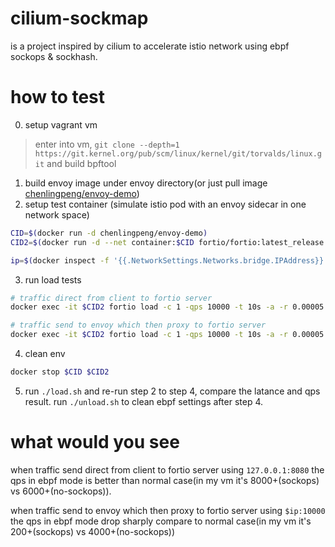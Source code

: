 # cilium-sockmap

is a project inspired by cilium to accelerate istio network using ebpf sockops & sockhash. 

# how to test

0. setup vagrant vm

> enter into vm, `git clone --depth=1 https://git.kernel.org/pub/scm/linux/kernel/git/torvalds/linux.git` and build bpftool

1. build envoy image under envoy directory(or just pull image [chenlingpeng/envoy-demo](https://hub.docker.com/r/chenlingpeng/envoy-demo))
2. setup test container (simulate istio pod with an envoy sidecar in one network space)

```bash
CID=$(docker run -d chenlingpeng/envoy-demo)
CID2=$(docker run -d --net container:$CID fortio/fortio:latest_release server -http-port "127.0.0.1:8080")

ip=$(docker inspect -f '{{.NetworkSettings.Networks.bridge.IPAddress}}' $CID)
```

3. run load tests

```bash
# traffic direct from client to fortio server
docker exec -it $CID2 fortio load -c 1 -qps 10000 -t 10s -a -r 0.00005 -httpbufferkb=128 "127.0.0.1:8080/echo?size=1024"

# traffic send to envoy which then proxy to fortio server
docker exec -it $CID2 fortio load -c 1 -qps 10000 -t 10s -a -r 0.00005 -httpbufferkb=128 "$ip:10000/echo?size=1024"
```

4. clean env

```bash
docker stop $CID $CID2
```

5. run `./load.sh` and re-run step 2 to step 4, compare the latance and qps result. run `./unload.sh` to clean ebpf settings after step 4.

# what would you see

when traffic send direct from client to fortio server using `127.0.0.1:8080` the qps in ebpf mode is better than normal case(in my vm it's 8000+(sockops) vs 6000+(no-sockops)).

when traffic send to envoy which then proxy to fortio server using `$ip:10000` the qps in ebpf mode drop sharply compare to normal case(in my vm it's 200+(sockops) vs 4000+(no-sockops))
